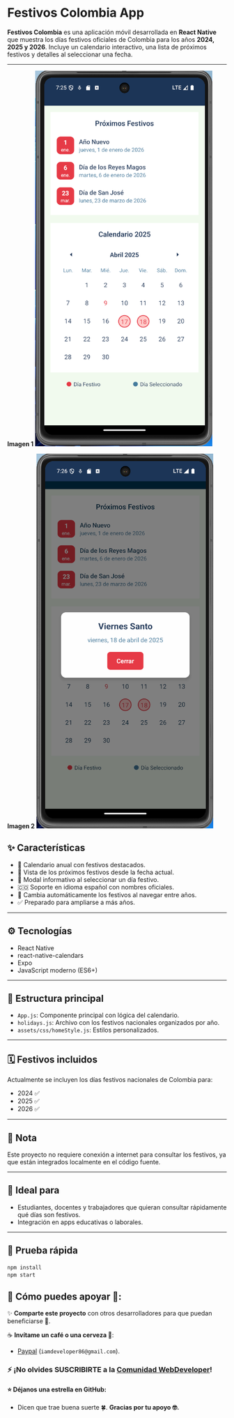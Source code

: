 # Festivos Colombia App

**Festivos Colombia** es una aplicación móvil desarrollada en **React Native** que muestra los días festivos oficiales de Colombia para los años **2024, 2025 y 2026**. Incluye un calendario interactivo, una lista de próximos festivos y detalles al seleccionar una fecha.

---
**Imagen 1**
![](https://raw.githubusercontent.com/urian121/imagenes-proyectos-github/refs/heads/master/calendario-festivo-app.png)

**Imagen 2**
![](https://raw.githubusercontent.com/urian121/imagenes-proyectos-github/refs/heads/master/detalles-dia-festivo-app.png)

## ✨ Características

- 📅 Calendario anual con festivos destacados.
- 🔔 Vista de los próximos festivos desde la fecha actual.
- 📌 Modal informativo al seleccionar un día festivo.
- 🇨🇴 Soporte en idioma español con nombres oficiales.
- 🔄 Cambia automáticamente los festivos al navegar entre años.
- ✅ Preparado para ampliarse a más años.

---

## ⚙️ Tecnologías

- React Native
- react-native-calendars
- Expo
- JavaScript moderno (ES6+)

---

## 📂 Estructura principal

- `App.js`: Componente principal con lógica del calendario.
- `holidays.js`: Archivo con los festivos nacionales organizados por año.
- `assets/css/homeStyle.js`: Estilos personalizados.

---

## 🗓️ Festivos incluidos

Actualmente se incluyen los días festivos nacionales de Colombia para:

- 2024 ✅
- 2025 ✅
- 2026 ✅

---

## 📌 Nota

Este proyecto no requiere conexión a internet para consultar los festivos, ya que están integrados localmente en el código fuente.

---

## 📱 Ideal para

- Estudiantes, docentes y trabajadores que quieran consultar rápidamente qué días son festivos.
- Integración en apps educativas o laborales.

---

## 🚀 Prueba rápida

```bash
npm install
npm start
```

## 🙌 Cómo puedes apoyar 📢:

✨ **Comparte este proyecto** con otros desarrolladores para que puedan beneficiarse 📢.

☕ **Invítame un café o una cerveza 🍺**:
   - [Paypal](https://www.paypal.me/iamdeveloper86) (`iamdeveloper86@gmail.com`).

### ⚡ ¡No olvides SUSCRIBIRTE a la [Comunidad WebDeveloper](https://www.youtube.com/WebDeveloperUrianViera?sub_confirmation=1)!


#### ⭐ **Déjanos una estrella en GitHub**:
   - Dicen que trae buena suerte 🍀.
**Gracias por tu apoyo 🤓.**
